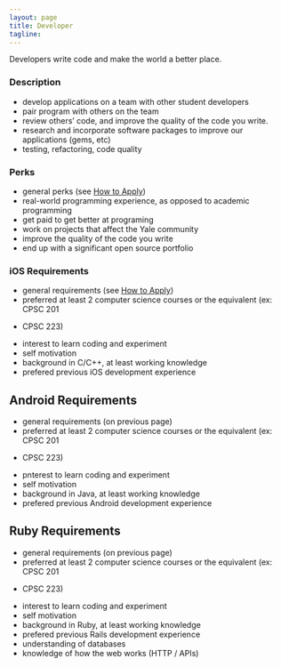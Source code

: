 ```yaml
---
layout: page
title: Developer
tagline:
---
```


Developers write code and make the world a better place.

### Description
* develop applications on a team with other student developers
* pair program with others on the team
* review others’ code, and improve the quality of the code you write.
* research and incorporate software packages to improve our applications (gems,
etc)
* testing, refactoring, code quality

### Perks
* general perks (see [How to Apply](/apply.html))
* real-world programming experience, as opposed to academic programming
* get paid to get better at programing
* work on projects that affect the Yale community
* improve the quality of the code you write
* end up with a significant open source portfolio

### iOS Requirements
* general requirements (see [How to Apply](/apply.html))
* preferred at least 2 computer science courses or the equivalent (ex: CPSC 201
+ CPSC 223)
* interest to learn coding and experiment
* self motivation
* background in C/C++, at least working knowledge
* prefered previous iOS development experience

## Android Requirements
* general requirements (on previous page)
* preferred at least 2 computer science courses or the equivalent (ex: CPSC 201
+ CPSC 223)
* pnterest to learn coding and experiment
* self motivation
* background in Java, at least working knowledge
* prefered previous Android development experience

## Ruby Requirements
* general requirements (on previous page)
* preferred at least 2 computer science courses or the equivalent (ex: CPSC 201
+ CPSC 223)
* interest to learn coding and experiment
* self motivation
* background in Ruby, at least working knowledge
* prefered previous Rails development experience
* understanding of databases
* knowledge of how the web works (HTTP / APIs)
